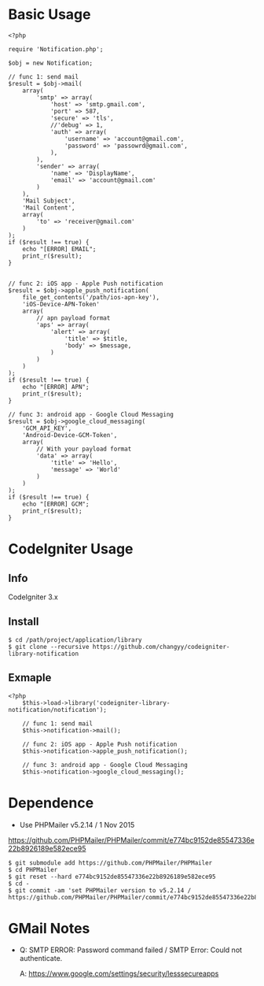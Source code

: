 # Basic Usage

```
<?php

require 'Notification.php';

$obj = new Notification;

// func 1: send mail
$result = $obj->mail( 
	array(
		'smtp' => array(
			'host' => 'smtp.gmail.com',
			'port' => 587,
			'secure' => 'tls',
			//'debug' => 1,
			'auth' => array(
				'username' => 'account@gmail.com',
				'password' => 'passowrd@gmail.com',
			),
		),
		'sender' => array(
			'name' => 'DisplayName',
			'email' => 'account@gmail.com'
		)
	), 
	'Mail Subject', 
	'Mail Content', 
	array( 
		'to' => 'receiver@gmail.com'
	) 
);
if ($result !== true) {
	echo "[ERROR] EMAIL";
	print_r($result);
}


// func 2: iOS app - Apple Push notification
$result = $obj->apple_push_notification(
	file_get_contents('/path/ios-apn-key'),
	'iOS-Device-APN-Token'
	array(
		// apn payload format
		'aps' => array(
			'alert' => array(
				'title' => $title,
				'body' => $message,
			)
		)
	)
);
if ($result !== true) {
	echo "[ERROR] APN";
	print_r($result);
}

// func 3: android app - Google Cloud Messaging
$result = $obj->google_cloud_messaging(
	'GCM_API_KEY',
	'Android-Device-GCM-Token',
	array(
		// With your payload format
		'data' => array(
			'title' => 'Hello',
			'message' => 'World'
		)
	)
);
if ($result !== true) {
	echo "[ERROR] GCM";
	print_r($result);
}

```

# CodeIgniter Usage

## Info

CodeIgniter 3.x

## Install

```
$ cd /path/project/application/library
$ git clone --recursive https://github.com/changyy/codeigniter-library-notification
```

## Exmaple

```
<?php
	$this->load->library('codeigniter-library-notification/notification');

	// func 1: send mail
	$this->notification->mail();

	// func 2: iOS app - Apple Push notification
	$this->notification->apple_push_notification();

	// func 3: android app - Google Cloud Messaging
	$this->notification->google_cloud_messaging();

```

# Dependence

- Use PHPMailer v5.2.14 / 1 Nov 2015

https://github.com/PHPMailer/PHPMailer/commit/e774bc9152de85547336e22b8926189e582ece95

```
$ git submodule add https://github.com/PHPMailer/PHPMailer
$ cd PHPMailer
$ git reset --hard e774bc9152de85547336e22b8926189e582ece95
$ cd -
$ git commit -am 'set PHPMailer version to v5.2.14 / https://github.com/PHPMailer/PHPMailer/commit/e774bc9152de85547336e22b8926189e582ece95'
```

# GMail Notes

- Q: SMTP ERROR: Password command failed / SMTP Error: Could not authenticate.

  A: https://www.google.com/settings/security/lesssecureapps


